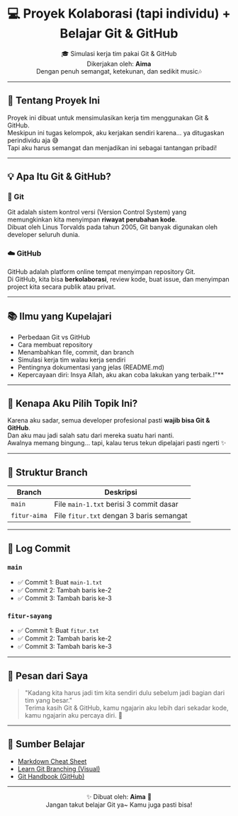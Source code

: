 <h1 align="center">💻 Proyek Kolaborasi (tapi individu) + Belajar Git & GitHub </h1>

<p align="center">
  🎓 Simulasi kerja tim pakai Git & GitHub<br>
     Dikerjakan oleh: <strong>Aima</strong><br>
     Dengan penuh semangat, ketekunan, dan sedikit music🎶
</p>

---

## 📘 Tentang Proyek Ini

Proyek ini dibuat untuk mensimulasikan kerja tim menggunakan Git & GitHub.  
Meskipun ini tugas kelompok, aku kerjakan sendiri karena… ya ditugaskan perindividu aja 😅  
Tapi aku harus semangat dan menjadikan ini sebagai tantangan pribadi!

---

## 💡 Apa Itu Git & GitHub?

### 🔧 Git
Git adalah sistem kontrol versi (Version Control System) yang memungkinkan kita menyimpan **riwayat perubahan kode**.  
Dibuat oleh Linus Torvalds pada tahun 2005, Git banyak digunakan oleh developer seluruh dunia.

### ☁️ GitHub
GitHub adalah platform online tempat menyimpan repository Git.  
Di GitHub, kita bisa **berkolaborasi**, review kode, buat issue, dan menyimpan project kita secara publik atau privat.

---

## 📚 Ilmu yang Kupelajari

- Perbedaan Git vs GitHub
- Cara membuat repository
- Menambahkan file, commit, dan branch
- Simulasi kerja tim walau kerja sendiri
- Pentingnya dokumentasi yang jelas (README.md)
- Kepercayaan diri: Insya Allah, aku akan coba lakukan yang terbaik.!"**

---

## 🧠 Kenapa Aku Pilih Topik Ini?

Karena aku sadar, semua developer profesional pasti **wajib bisa Git & GitHub**.  
Dan aku mau jadi salah satu dari mereka suatu hari nanti.  
Awalnya memang bingung… tapi, kalau terus tekun dipelajari pasti ngerti ✨

---

## 🌿 Struktur Branch

| Branch         | Deskripsi                                    |
|----------------|-----------------------------------------------|
| `main`         | File `main-1.txt` berisi 3 commit dasar       |
| `fitur-aima` | File `fitur.txt` dengan 3 baris semangat    |

---

## 📂 Log Commit

### `main`
- ✅ Commit 1: Buat `main-1.txt`
- ✅ Commit 2: Tambah baris ke-2
- ✅ Commit 3: Tambah baris ke-3

### `fitur-sayang`
- ✅ Commit 1: Buat `fitur.txt`
- ✅ Commit 2: Tambah baris ke-2
- ✅ Commit 3: Tambah baris ke-3

---

## 💬 Pesan dari Saya

> "Kadang kita harus jadi tim kita sendiri dulu sebelum jadi bagian dari tim yang besar."  
> Terima kasih Git & GitHub, kamu ngajarin aku lebih dari sekadar kode, kamu ngajarin aku percaya diri. 💪  

---

## 🔗 Sumber Belajar

-  [Markdown Cheat Sheet](https://www.markdownguide.org/cheat-sheet/)
-  [Learn Git Branching (Visual)](https://learngitbranching.js.org/)
-  [Git Handbook (GitHub)](https://docs.github.com/en/get-started)

---

<p align="center">
  ✨ Dibuat oleh: <strong>Aima</strong> 🌸<br>
  Jangan takut belajar Git ya~ Kamu juga pasti bisa!
</p>
